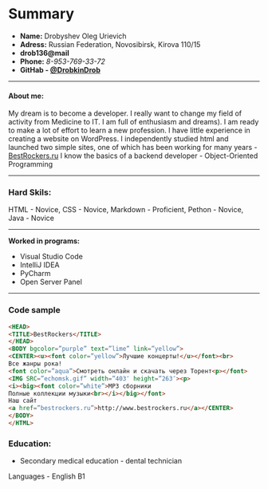 # Summary
* **Name:** Drobyshev Oleg Urievich
* **Adress:** Russian Federation, Novosibirsk, Kirova 110/15
* **drob136@mail**
* **Phone:** *8-953-769-33-72*
* **GitHab - [@DrobkinDrob](https://github.com/DrobkinDrob)**
***
  
#### About me:

My dream is to become a developer. I really want to change my field of activity from Medicine to IT. I am full of enthusiasm and dreams). I am ready to make a lot of effort to learn a new profession. I have little experience in creating a website on WordPress. I independently studied html and launched two simple sites, one of which has been working for many years - [BestRockers.ru](http://bestrockers.ru) 
I know the basics of a backend developer - Object-Oriented Programming 
***

  
  ### **Hard Skils:**
  
  HTML - Novice, CSS - Novice, Markdown - Proficient, Pethon - Novice, Java - Novice
  ___
  **Worked in programs:** 
  * Visual Studio Code
  * IntelliJ IDEA
  * PyCharm 
  * Open Server Panel
  ___
 ### **Code sample**
 ```html <HTML>
<HEAD>
<TITLE>BestRockers</TITLE>
</HEAD>
<BODY bgcolor=”purple” text=”lime” link=”yellow”>
<CENTER><u><font color=”yellow”>Лучшие концерты!</u></font><br>
Все жанры рока!
<font color=”aqua”>Смотреть онлайн и скачать через Торент<p></font>
<IMG SRC=”echomsk.gif” width=”403″ height=”263″><p>
<i><big><font color=”white”>MP3 сборники
Полные коллекции музыки<br></i></big></font>
Наш сайт
<a href=”bestrockers.ru”>http://www.bestrockers.ru</a></CENTER>
</BODY>
</HTML>
```
  
  ### Education:
 * Secondary medical education - dental technician 
 
  
  Languages - English B1

